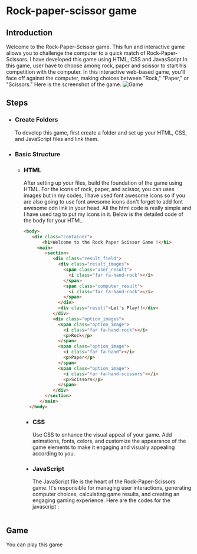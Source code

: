 # Rock-paper-scissor game

## Introduction
Welcome to the Rock-Paper-Scissor game. This fun and interactive game allows you to challenge the computer to a quick match of Rock-Paper-Scissors.
I have developed this game using HTML, CSS and JavasScript.In this game, user have to choose among rock, paper and scissor to start his competition with the computer.
In this interactive web-based game, you'll face off against the computer, making choices between "Rock," "Paper," or "Scissors." 
Here is the screenshot of the game.
![Game](rock-paper-scissor.jpg)

## Steps
 - ### Create Folders
   To develop this game, first create a folder and set up your HTML, CSS, and JavaScript files and link them.
- ### Basic Structure
   - ### HTML
     After setting up your files, build the foundation of the game using HTML.  For the icons of rock, paper, and scissor, you can uses images but in my codes,
     I have used font awesome icons so if you are also going to use font awesome icons don't forget to add font awesome cdn link in your head.
     All the html code is really simple and I have used <span> tag to put my icons in it. Below is the detailed code of the body for your HTML.
     ```html
     <body>
        <div class="container">
            <h1>Welcome to the Rock Paper Scissor Game !</h1>
          <main>
             <section>
                <div class="result_field">
                  <div class="result_images">
                    <span class="user_result">
                      <i class="far fa-hand-rock"></i>
                    </span>
                    <span class="computer_result">
                      <i class="far fa-hand-rock"></i>
                    </span>
                  </div>
                  <div class="result">Let's Play!!</div>
                </div>
                <div class="option_images">
                  <span class="option_image">
                    <i class="far fa-hand-rock"></i>
                    <p>Rock</p>
                  </span>
                  <span class="option_image">
                    <i class="far fa-hand"></i>
                    <p>Paper</p>
                  </span>
                  <span class="option_image">
                    <i class="far fa-hand-scissors"></i>
                    <p>Scissors</p>
                  </span>
                </div>
             </section>
           </main>
       </body>
     ```
     - ### CSS
        Use CSS to enhance the visual appeal of your game. Add animations, fonts, colors, and customize the appearance of the game elements to make it engaging and visually
       appealing according to you.
     - ### JavaScript
       The JavaScript file is the heart of the Rock-Paper-Scissors game. It's responsible for managing user interactions, generating computer choices, calculating game results,
        and creating an engaging gaming experience. Here are the codes for the javascript :
       ```javascript

       ```

## Game
 You can play this game
